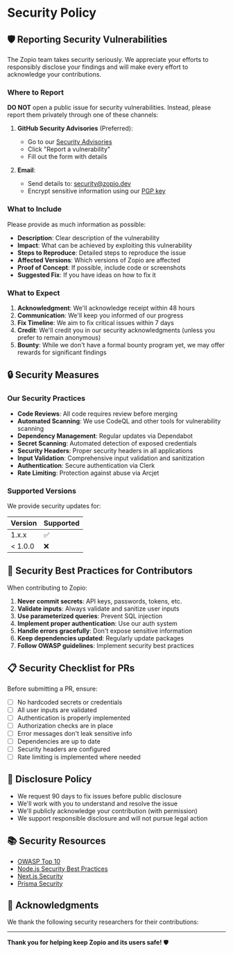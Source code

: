 # Security Policy

## 🛡️ Reporting Security Vulnerabilities

The Zopio team takes security seriously. We appreciate your efforts to responsibly disclose your findings and will make every effort to acknowledge your contributions.

### Where to Report

**DO NOT** open a public issue for security vulnerabilities. Instead, please report them privately through one of these channels:

1. **GitHub Security Advisories** (Preferred):
   - Go to our [Security Advisories](https://github.com/zopiolabs/zopio_init/security/advisories)
   - Click "Report a vulnerability"
   - Fill out the form with details

2. **Email**:
   - Send details to: security@zopio.dev
   - Encrypt sensitive information using our [PGP key](https://keys.openpgp.org/search?q=security@zopio.dev)

### What to Include

Please provide as much information as possible:

- **Description**: Clear description of the vulnerability
- **Impact**: What can be achieved by exploiting this vulnerability
- **Steps to Reproduce**: Detailed steps to reproduce the issue
- **Affected Versions**: Which versions of Zopio are affected
- **Proof of Concept**: If possible, include code or screenshots
- **Suggested Fix**: If you have ideas on how to fix it

### What to Expect

1. **Acknowledgment**: We'll acknowledge receipt within 48 hours
2. **Communication**: We'll keep you informed of our progress
3. **Fix Timeline**: We aim to fix critical issues within 7 days
4. **Credit**: We'll credit you in our security acknowledgments (unless you prefer to remain anonymous)
5. **Bounty**: While we don't have a formal bounty program yet, we may offer rewards for significant findings

## 🔒 Security Measures

### Our Security Practices

- **Code Reviews**: All code requires review before merging
- **Automated Scanning**: We use CodeQL and other tools for vulnerability scanning
- **Dependency Management**: Regular updates via Dependabot
- **Secret Scanning**: Automated detection of exposed credentials
- **Security Headers**: Proper security headers in all applications
- **Input Validation**: Comprehensive input validation and sanitization
- **Authentication**: Secure authentication via Clerk
- **Rate Limiting**: Protection against abuse via Arcjet

### Supported Versions

We provide security updates for:

| Version | Supported          |
| ------- | ------------------ |
| 1.x.x   | :white_check_mark: |
| < 1.0.0 | :x:                |

## 🚨 Security Best Practices for Contributors

When contributing to Zopio:

1. **Never commit secrets**: API keys, passwords, tokens, etc.
2. **Validate inputs**: Always validate and sanitize user inputs
3. **Use parameterized queries**: Prevent SQL injection
4. **Implement proper authentication**: Use our auth system
5. **Handle errors gracefully**: Don't expose sensitive information
6. **Keep dependencies updated**: Regularly update packages
7. **Follow OWASP guidelines**: Implement security best practices

## 📋 Security Checklist for PRs

Before submitting a PR, ensure:

- [ ] No hardcoded secrets or credentials
- [ ] All user inputs are validated
- [ ] Authentication is properly implemented
- [ ] Authorization checks are in place
- [ ] Error messages don't leak sensitive info
- [ ] Dependencies are up to date
- [ ] Security headers are configured
- [ ] Rate limiting is implemented where needed

## 🔐 Disclosure Policy

- We request 90 days to fix issues before public disclosure
- We'll work with you to understand and resolve the issue
- We'll publicly acknowledge your contribution (with permission)
- We support responsible disclosure and will not pursue legal action

## 📚 Security Resources

- [OWASP Top 10](https://owasp.org/www-project-top-ten/)
- [Node.js Security Best Practices](https://nodejs.org/en/docs/guides/security/)
- [Next.js Security](https://nextjs.org/docs/authentication)
- [Prisma Security](https://www.prisma.io/docs/concepts/components/prisma-client/security)

## 🙏 Acknowledgments

We thank the following security researchers for their contributions:

<!-- Security researchers will be added here -->

---

**Thank you for helping keep Zopio and its users safe!** 🛡️
